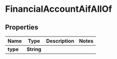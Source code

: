 

# FinancialAccountAifAllOf


## Properties

| Name | Type | Description | Notes |
|------------ | ------------- | ------------- | -------------|
|**type** | **String** |  |  |



